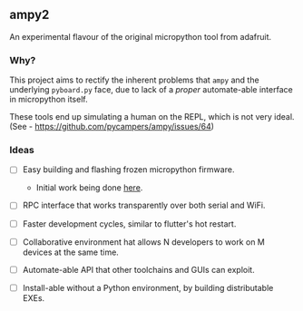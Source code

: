 ## ampy2

An experimental flavour of the original micropython tool from adafruit.

### Why?

This project aims to rectify the inherent problems that `ampy` and the underlying `pyboard.py` face, due to lack of a _proper_ automate-able interface in micropython itself.

These tools end up simulating a human on the REPL, which is not very ideal. (See - https://github.com/pycampers/ampy/issues/64)

### Ideas

- [ ] Easy building and flashing frozen micropython firmware. 
	- Initial work being done [here](https://github.com/micropython/micropython/pull/5003).
- [ ] RPC interface that works transparently over both serial and WiFi.
- [ ] Faster development cycles, similar to flutter's hot restart.
- [ ] Collaborative environment hat allows N developers to work on M devices at the same time.
- [ ] Automate-able API that other toolchains and GUIs can exploit.
- [ ] Install-able without a Python environment, by building distributable EXEs.

